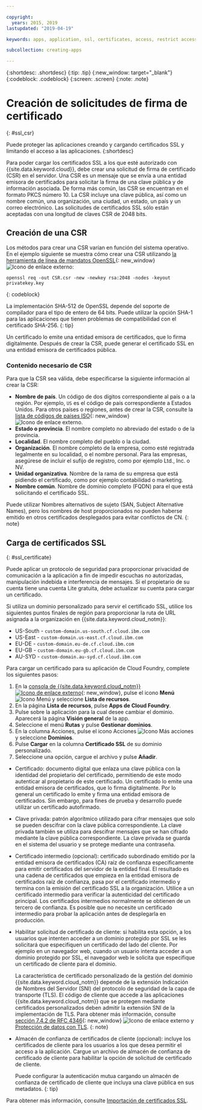 ```yaml
---

copyright:
  years: 2015, 2019
lastupdated: "2019-04-19"

keywords: apps, application, ssl, certificates, access, restrict access, create, csr, upload, import

subcollection: creating-apps

---
```


{:shortdesc: .shortdesc}
{:tip: .tip}
{:new_window: target="_blank"}
{:codeblock: .codeblock}
{:screen: .screen}
{:note: .note}

# Creación de solicitudes de firma de certificado
{: #ssl_csr}

Puede proteger las aplicaciones creando y cargando certificados SSL y limitando el acceso a las aplicaciones.
{:shortdesc}

Para poder cargar los certificados SSL a los que esté autorizado con {{site.data.keyword.cloud}}, debe crear una solicitud de firma de certificado (CSR) en el servidor. Una CSR es un mensaje que se envía a una entidad emisora de certificados para solicitar la firma de una clave pública
y de información asociada. De forma más común, las CSR se encuentran en el formato PKCS número 10. La CSR incluye una clave pública, así como un nombre común, una organización, una ciudad, un estado, un país y un correo electrónico. Las solicitudes de certificados SSL
sólo están aceptadas con una longitud de claves CSR de 2048 bits.

## Creación de una CSR

Los métodos para crear una CSR varían en función del sistema operativo. En el ejemplo siguiente se muestra cómo crear una CSR utilizando [la herramienta de línea de mandatos OpenSSL](http://www.openssl.org/){: new_window} ![Icono de enlace externo](../icons/launch-glyph.svg "Icono de enlace externo"):

```
openssl req -out CSR.csr -new -newkey rsa:2048 -nodes -keyout privatekey.key
```
{: codeblock}

La implementación SHA-512 de OpenSSL depende del soporte de compilador para el tipo de entero de 64 bits. Puede utilizar la opción SHA-1 para las aplicaciones que tienen problemas de compatibilidad con el certificado SHA-256.
{: tip}

Un certificado lo emite una entidad emisora de certificados, que lo firma digitalmente. Después de crear la CSR, puede generar el certificado SSL en una entidad emisora de certificados pública.

### Contenido necesario de CSR

Para que la CSR sea válida, debe especificarse la siguiente información al crear la CSR:

 * **Nombre de país**. Un código de dos dígitos correspondiente al país o a la región. Por ejemplo, `US` es el código de país correspondiente a Estados Unidos. Para otros países o regiones, antes de crear la CSR, consulte la [lista de códigos de países ISO](https://www.iso.org/obp/ui/#search){: new_window} ![Icono de enlace externo](../icons/launch-glyph.svg "Icono de enlace externo").
 * **Estado o provincia**. El nombre completo no abreviado del estado o de la provincia.
 * **Localidad**. El nombre completo del pueblo o la ciudad.
 * **Organización**. El nombre completo de la empresa, como esté registrada legalmente en su localidad, o el nombre personal. Para las empresas, asegúrese de incluir el sufijo de registro, como por ejemplo Ltd., Inc. o NV.
 * **Unidad organizativa**. Nombre de la rama de su empresa que está pidiendo el certificado, como por ejemplo contabilidad o
marketing.
 * **Nombre común**. Nombre de dominio completo (FQDN) para el que está solicitando el certificado SSL.

Puede utilizar Nombres alternativos de sujeto (SAN, Subject Alternative Names), pero los nombres de host proporcionados no pueden haberse emitido en otros certificados desplegados para evitar conflictos de CN.
{: note}

## Carga de certificados SSL
{: #ssl_certificate}

Puede aplicar un protocolo de seguridad para proporcionar privacidad de comunicación a la aplicación a fin de impedir escuchas no autorizadas, manipulación indebida e interferencia de mensajes. Si el propietario de su cuenta tiene una cuenta Lite gratuita, debe actualizar su cuenta para cargar un certificado.

Si utiliza un dominio personalizado para servir el certificado SSL, utilice los siguientes puntos finales de región para proporcionar la ruta de URL asignada a la organización en {{site.data.keyword.cloud_notm}}:

* US-South - `custom-domain.us-south.cf.cloud.ibm.com`
* US-East - `custom-domain.us-east.cf.cloud.ibm.com`
* EU-DE - `custom-domain.eu-de.cf.cloud.ibm.com`
* EU-GB - `custom-domain.eu-gb.cf.cloud.ibm.com`
* AU-SYD - `custom-domain.au-syd.cf.cloud.ibm.com`

Para cargar un certificado para su aplicación de Cloud Foundry, complete los siguientes pasos:

1. En la [consola de {{site.data.keyword.cloud_notm}} ![Icono de enlace externo](../icons/launch-glyph.svg "Icono de enlace externo")](https://{DomainName}){: new_window}, pulse el icono **Menú** ![Icono Menú](../icons/icon_hamburger.svg) y seleccione **Lista de recursos**.
2. En la página **Lista de recursos**, pulse **Apps de Cloud Foundry**.
3. Pulse sobre la aplicación para la cual desee cambiar el dominio. Aparecerá la página **Visión general** de la app.
4. Seleccione el menú **Rutas** y pulse **Gestionar dominios**.
5. En la columna Acciones, pulse el icono Acciones ![Icono Más acciones](../icons/action-menu-icon.svg) y seleccione
**Dominios**.
6. Pulse **Cargar** en la columna **Certificado SSL** de su dominio personalizado.
7. Seleccione una opción, cargue el archivo y pulse **Añadir**.
  
  * Certificado: documento digital que enlaza una clave pública con la identidad del propietario
del certificado, permitiendo de este modo autenticar al propietario de este certificado. Un certificado lo emite una entidad emisora de certificados, que lo firma digitalmente. Por lo general un certificado lo emite y firma una entidad emisora de certificados. Sin embargo, para fines de prueba y desarrollo puede utilizar un certificado autofirmado.
  * Clave privada: patrón algorítmico utilizado para cifrar mensajes que solo se pueden descifrar con la clave pública correspondiente. La clave privada también se utiliza para descifrar mensajes que se han cifrado mediante la clave pública correspondiente. La clave privada se guarda en el sistema del usuario y se
protege mediante una contraseña.
  * Certificado intermedio (opcional): certificado subordinado emitido por la entidad emisora de certificados (CA) raíz de confianza específicamente para emitir certificados del servidor de la entidad final. El resultado es una cadena de certificados que empieza en la entidad emisora de certificados raíz de confianza, pasa por el certificado intermedio y termina con la emisión del certificado SSL a la organización. Utilice a un certificado intermedio para verificar la autenticidad del certificado principal. Los certificados intermedios normalmente se obtienen de un tercero de confianza. Es posible que no necesite un certificado intermedio para probar la aplicación antes de desplegarla en producción.
  * Habilitar solicitud de certificado de cliente: si habilita esta opción, a los usuarios que intenten acceder a un dominio protegido por SSL se les solicitará que especifiquen un certificado del lado del cliente. Por ejemplo en un navegador web, cuando un usuario intenta acceder a un dominio protegido por SSL, el navegador web le solicita que especifique un certificado de cliente para el dominio. 

    La característica de certificado personalizado de la gestión del dominio {{site.data.keyword.cloud_notm}} depende de la extensión Indicación de Nombres del Servidor (SNI) del protocolo de seguridad de la capa de transporte (TLS). El código de cliente que accede a las aplicaciones {{site.data.keyword.cloud_notm}} que se protegen mediante certificados personalizados deben admitir la extensión SNI de la implementación de TLS. Para obtener más información, consulte [sección 7.4.2 de RFC 4346](http://tools.ietf.org/html/rfc4346#section-7.4.2){: new_window} ![Icono de enlace externo](../icons/launch-glyph.svg "Icono de enlace externo") y [Protección de datos con TLS](/docs/get-support?topic=get-support-tlssupportwithdraw#tlssupportwithdraw).
    {: note}
  
  * Almacén de confianza de certificados de cliente (opcional): incluye los certificados de cliente para los usuarios a los que desea permitir el acceso a la aplicación. Cargue un archivo de almacén de confianza de certificado de cliente para habilitar la opción de solicitud de certificado de cliente.
  
    Puede configurar la autenticación mutua cargando un almacén de confianza de certificado de cliente que incluya una clave pública en sus metadatos.
    {: tip}

Para obtener más información, consulte [Importación de certificados SSL](/docs/ssl-certificates?topic=ssl-certificates-importing-ssl-certificates).


